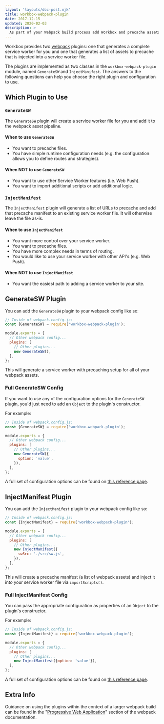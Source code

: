 ```yaml
---
layout: 'layouts/doc-post.njk'
title: workbox-webpack-plugin
date: 2017-12-15
updated: 2020-02-03
description: >
  As part of your Webpack build process add Workbox and precache assets.
---
```


Workbox provides two [webpack](https://webpack.js.org/) plugins: one that
generates a complete service worker for you and one that generates a list
of assets to precache that is injected into a service worker file.

The plugins are implemented as two classes in the `workbox-webpack-plugin` module, named
`GenerateSW` and `InjectManifest`. The answers to the following questions can help you choose the
right plugin and configuration to use.

## Which Plugin to Use

### `GenerateSW`

The `GenerateSW` plugin will create a service worker file for you and
add it to the webpack asset pipeline.

#### When to use `GenerateSW`

- You want to precache files.
- You have simple runtime configuration needs (e.g. the configuration allows you to define routes and strategies).

#### When NOT to use `GenerateSW`

- You want to use other Service Worker features (i.e. Web Push).
- You want to import additional scripts or add additional logic.

### `InjectManifest`

The `InjectManifest` plugin will generate a list of URLs to precache and
add that precache manifest to an existing service worker
file. It will otherwise leave the file as-is.

#### When to use `InjectManifest`

- You want more control over your service worker.
- You want to precache files.
- You have more complex needs in terms of routing.
- You would like to use your service worker with other API's (e.g. Web Push).

#### When NOT to use `InjectManifest`

- You want the easiest path to adding a service worker to your site.

## GenerateSW Plugin

You can add the `GenerateSW` plugin to your webpack config like so:

```js
// Inside of webpack.config.js:
const {GenerateSW} = require('workbox-webpack-plugin');

module.exports = {
  // Other webpack config...
  plugins: [
    // Other plugins...
    new GenerateSW(),
  ],
};
```

This will generate a service worker with precaching setup for all of your
webpack assets.

### Full GenerateSW Config

If you want to use any of the configuration options for the `GenerateSW` plugin,
you'd just need to add an `Object` to the plugin's constructor.

For example:

```js
// Inside of webpack.config.js:
const {GenerateSW} = require('workbox-webpack-plugin');

module.exports = {
  // Other webpack config...
  plugins: [
    // Other plugins...
    new GenerateSW({
      option: 'value',
    }),
  ],
};
```

A full set of configuration options can be found on
[this reference page](https://developers.google.com/web/tools/workbox/reference-docs/latest/module-workbox-webpack-plugin.GenerateSW.html#GenerateSW).

## InjectManifest Plugin

You can add the `InjectManifest` plugin to your webpack config like so:

```js
// Inside of webpack.config.js:
const {InjectManifest} = require('workbox-webpack-plugin');

module.exports = {
  // Other webpack config...
  plugins: [
    // Other plugins...
    new InjectManifest({
      swSrc: './src/sw.js',
    }),
  ],
};
```

This will create a precache manifest (a list of webpack assets) and inject it into
your service worker file via `importScripts()`.

### Full InjectManifest Config

You can pass the appropriate configuration as properties of an `Object` to the plugin's constructor.

For example:

```js
// Inside of webpack.config.js:
const {InjectManifest} = require('workbox-webpack-plugin');

module.exports = {
  // Other webpack config...
  plugins: [
    // Other plugins...
    new InjectManifest({option: 'value'}),
  ],
};
```

A full set of configuration options can be found on
[this reference page](https://developers.google.com/web/tools/workbox/reference-docs/latest/module-workbox-webpack-plugin.InjectManifest#InjectManifest).

## Extra Info

Guidance on using the plugins within the context of a larger webpack build can be found in the
"[Progressive Web Application](https://webpack.js.org/guides/progressive-web-application/)" section
of the webpack documentation.
